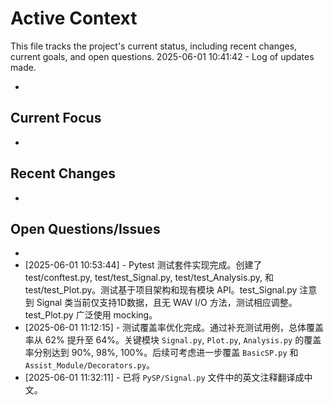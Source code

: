 # Active Context

This file tracks the project's current status, including recent changes, current goals, and open questions.
2025-06-01 10:41:42 - Log of updates made.

*

## Current Focus

*   

## Recent Changes

*   

## Open Questions/Issues

*
*   [2025-06-01 10:53:44] - Pytest 测试套件实现完成。创建了 test/conftest.py, test/test_Signal.py, test/test_Analysis.py, 和 test/test_Plot.py。测试基于项目架构和现有模块 API。test_Signal.py 注意到 Signal 类当前仅支持1D数据，且无 WAV I/O 方法，测试相应调整。test_Plot.py 广泛使用 mocking。
*   [2025-06-01 11:12:15] - 测试覆盖率优化完成。通过补充测试用例，总体覆盖率从 62% 提升至 64%。关键模块 `Signal.py`, `Plot.py`, `Analysis.py` 的覆盖率分别达到 90%, 98%, 100%。后续可考虑进一步覆盖 `BasicSP.py` 和 `Assist_Module/Decorators.py`。
* [2025-06-01 11:32:11] - 已将 `PySP/Signal.py` 文件中的英文注释翻译成中文。